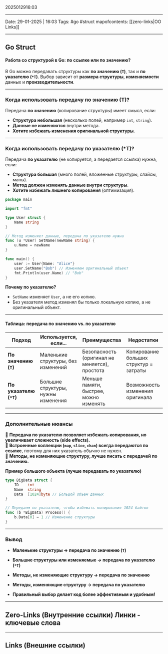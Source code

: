 2025012916:03
___
Date: 29-01-2025 | 16:03
Tags: #go #struct
mapofcontents: [[zero-links|OO Links]]
___
## Go Struct

#### Работа со структурой в Go: по **ссылке** или по **значению**?

В Go можно передавать структуры как **по значению (`T`)**, так и **по указателю (`*T`)**. Выбор зависит от **размера структуры**, **изменяемости** данных и **производительности**.

---
### Когда использовать передачу по значению (T)?

Передача **по значению** (копирование структуры) имеет смысл, если:  
- **Структура небольшая** (несколько полей, например `int`, `string`).  
- **Данные не изменяются** внутри метода.  
- **Хотите избежать изменения оригинальной структуры**.

---
### Когда использовать передачу по указателю (\*T)?

Передача **по указателю** (не копируется, а передается ссылка) нужна, если:  
- **Структура большая** (много полей, вложенные структуры, слайсы, мапы).  
- **Метод должен изменять данные внутри структуры**.  
- **Хотите избежать лишнего копирования** (оптимизация).

```go
package main

import "fmt"

type User struct {
    Name string
}

// Метод изменяет данные, передача по указателю нужна
func (u *User) SetName(newName string) {
    u.Name = newName
}

func main() {
    user := User{Name: "Alice"}
    user.SetName("Bob") // Изменяем оригинальный объект
    fmt.Println(user.Name) // "Bob"
}
```

**Почему по указателю?**
- `SetName` изменяет `User`, а не его копию.
- Без указателя метод изменял бы только локальную копию, а не оригинальный объект.

---
#### Таблица: передача по значению vs. по указателю

| Подход                  | Используется, если...              | Преимущества                                  | Недостатки                             |
| ----------------------- | ---------------------------------- | --------------------------------------------- | -------------------------------------- |
| **По значению (`T`)**   | Маленькие структуры, без изменений | Безопасность (оригинал не меняется), простота | Копирование больших структур = затраты |
| **По указателю (`*T`)** | Большие структуры, нужны изменения | Меньше памяти, быстрее, можно изменять        | Возможность изменения оригинала        |

---
### Дополнительные нюансы

🔹 **Передача по указателю позволяет избежать копирования, но увеличивает сложность (side effects).**  
🔹 **Встроенные коллекции (`map`, `slice`, `chan`) всегда передаются по ссылке**, поэтому для них указатель обычно не нужен.  
🔹 **Методы, не изменяющие структуру, лучше писать с передачей по значению.**

**Пример большого объекта (лучше передавать по указателю)**
```go
type BigData struct {
    ID    int
    Name  string
    Data  [1024]byte // Большой объем данных
}

// Передаем по указателю, чтобы избежать копирования 1024 байтов
func (b *BigData) Process() {
    b.Data[0] = 1 // Изменение структуры
}
```

---
### Вывод

-  **Маленькие структуры → передача по значению (`T`)**  
-  **Большие структуры или изменяемые → передача по указателю (`*T`)**  
-  **Методы, не изменяющие структуру → передача по значению**  
-  **Методы, изменяющие структуру → передача по указателю**

-  **Правильный выбор делает код более эффективным и удобным!** 


-----
**Zero-Links**  (Внутренние ссылки) Линки - ключевые слова
-

------
**Links** (Внешние ссылки)
-
